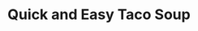 ---
layout: recipe
title: Quick and Easy Taco Soup
image: taco-soup.jpg
imagecredit: https://thebakermama.com/recipes/quick-and-easy-taco-soup/
tags: Dinners
category: Dinners

ingredients:
- 1 Can Pinto Beans, drain and rinsed
- 1 Can Black Beans, drain and rinsed
- 1 Can Kidney Beans, drain and rinsed
- 1 Can Corn, drain and rinsed
- 2 Cans Diced Tomatoes, Basil, Garlic and Oregano
- 1 Can Rotel Original
- 1 Can Beef or Chicken Stock
- 1 Packet Ranch Mix
- 1 Packet Taco Seasoning
- 1 or 2 Lbs of Browned, Lean Ground Beef or Turkey

directions:
- Combine everything and cook together until heated through.

---